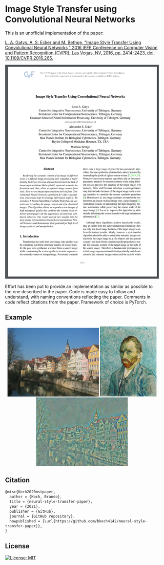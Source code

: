 #  Image Style Transfer using Convolutional Neural Networks

This is an unofficial implementation of the paper:

[L. A. Gatys, A. S. Ecker and M. Bethge, "Image Style Transfer Using Convolutional Neural Networks," 2016 IEEE Conference on Computer Vision and Pattern Recognition (CVPR), Las Vegas, NV, 2016, pp. 2414-2423, doi: 10.1109/CVPR.2016.265.](https://www.cv-foundation.org/openaccess/content_cvpr_2016/papers/Gatys_Image_Style_Transfer_CVPR_2016_paper.pdf)

<a href=https://www.cv-foundation.org/openaccess/content_cvpr_2016/papers/Gatys_Image_Style_Transfer_CVPR_2016_paper.pdf>
  <p align="center">
    <img width="540" height="700" src="./other/paper.jpg">
  </p>
</a>



Effort has been put to provide an implementation as similar as possible to the one described in the paper.
Code is made easy to follow and understand, with naming conventions
reflecting the paper. Comments in code reflect citations from the paper. Framework of choice is PyTorch.

## Example

<p align="center">
<img src="other/example_content.jpg" width=300>
<img src="other/example_style.jpg" width=185>
<img src="other/example_generated.jpg"width=300>
</p>

## Citation

```
@misc{Koch2020nstpaper,
  author = {Koch, Brando},
  title = {neural-style-transfer-paper},
  year = {2021},
  publisher = {GitHub},
  journal = {GitHub repository},
  howpublished = {\url{https://github.com/bkoch4142/neural-style-transfer-paper}},
}
```

## License

[![License: MIT](https://img.shields.io/badge/License-MIT-yellow.svg)](https://github.com/bkoch4142/neural-style-transfer-paper/blob/master/LICENSE)
